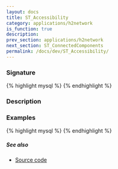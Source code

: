 ```yaml
---
layout: docs
title: ST_Accessibility
category: applications/h2network
is_function: true
description:
prev_section: applications/h2network
next_section: ST_ConnectedComponents
permalink: /docs/dev/ST_Accessibility/
---
```


### Signature

{% highlight mysql %}
{% endhighlight %}

### Description

### Examples

{% highlight mysql %}
{% endhighlight %}

##### See also

* <a href="https://github.com/irstv/H2GIS/blob/master/h2network/src/main/java/org/h2gis/network/graph_creator/ST_Accessibility.java" target="_blank">Source code</a>
